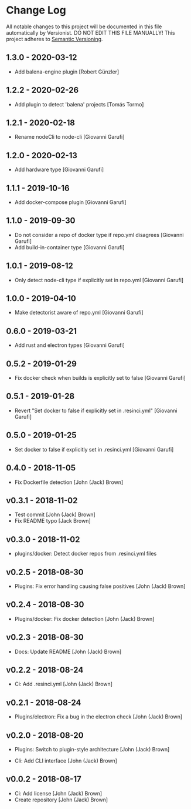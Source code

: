 # Change Log

All notable changes to this project will be documented in this file
automatically by Versionist. DO NOT EDIT THIS FILE MANUALLY!
This project adheres to [Semantic Versioning](http://semver.org/).

## 1.3.0 - 2020-03-12

* Add balena-engine plugin [Robert Günzler]

## 1.2.2 - 2020-02-26

* Add plugin to detect 'balena' projects [Tomás Tormo]

## 1.2.1 - 2020-02-18

* Rename nodeCli to node-cli [Giovanni Garufi]

## 1.2.0 - 2020-02-13

* Add hardware type [Giovanni Garufi]

## 1.1.1 - 2019-10-16

* Add docker-compose plugin [Giovanni Garufi]

## 1.1.0 - 2019-09-30

* Do not consider a repo of docker type if repo.yml disagrees [Giovanni Garufi]
* Add build-in-container type [Giovanni Garufi]

## 1.0.1 - 2019-08-12

* Only detect node-cli type if explicitly set in repo.yml [Giovanni Garufi]

## 1.0.0 - 2019-04-10

* Make detectorist aware of repo.yml [Giovanni Garufi]

## 0.6.0 - 2019-03-21

* Add rust and electron types [Giovanni Garufi]

## 0.5.2 - 2019-01-29

* Fix docker check when builds is explicitly set to false [Giovanni Garufi]

## 0.5.1 - 2019-01-28

* Revert "Set docker to false if explicitly set in .resinci.yml" [Giovanni Garufi]

## 0.5.0 - 2019-01-25

* Set docker to false if explicitly set in .resinci.yml [Giovanni Garufi]

## 0.4.0 - 2018-11-05

* Fix Dockerfile detection [John (Jack) Brown]

## v0.3.1 - 2018-11-02

* Test commit [John (Jack) Brown]
* Fix README typo [Jack Brown]

## v0.3.0 - 2018-11-02

* plugins/docker: Detect docker repos from .resinci.yml files

## v0.2.5 - 2018-08-30

* Plugins: Fix error handling causing false positives [John (Jack) Brown]

## v0.2.4 - 2018-08-30

* Plugins/docker: Fix docker detection [John (Jack) Brown]

## v0.2.3 - 2018-08-30

* Docs: Update README [John (Jack) Brown]

## v0.2.2 - 2018-08-24

* Ci: Add .resinci.yml [John (Jack) Brown]

## v0.2.1 - 2018-08-24

* Plugins/electron: Fix a bug in the electron check [John (Jack) Brown]

## v0.2.0 - 2018-08-20

* Plugins: Switch to plugin-style architecture [John (Jack) Brown]

* Cli: Add CLI interface [John (Jack) Brown]

## v0.0.2 - 2018-08-17

* Ci: Add license [John (Jack) Brown]
* Create repository [John (Jack) Brown]

